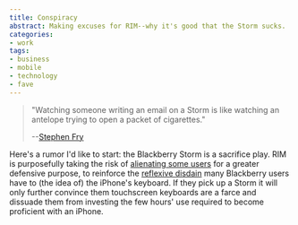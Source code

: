 ```yaml
---
title: Conspiracy
abstract: Making excuses for RIM--why it's good that the Storm sucks.
categories:
- work
tags:
- business
- mobile
- technology
- fave
---
```


> "Watching someone writing an email on a Storm is like watching an antelope trying to open a packet of cigarettes."
> 
> --[Stephen Fry][1]


   [1]: http://www.stephenfry.com/2008/12/11/gee-one-bold-storm-coming-up/


Here's a rumor I'd like to start: the Blackberry Storm is a sacrifice play.  RIM is purposefully taking the risk of [alienating some users][2] for a greater defensive purpose, to reinforce the [reflexive disdain][3] many Blackberry users have to (the idea of) the iPhone's keyboard.  If they pick up a Storm it will only further convince them touchscreen keyboards are a farce and dissuade them from investing the few hours' use required to become proficient with an iPhone.

   [2]: http://blog.cosential.com/?p=156
   [3]: http://daringfireball.net/linked/2008/07/14/blackberry
